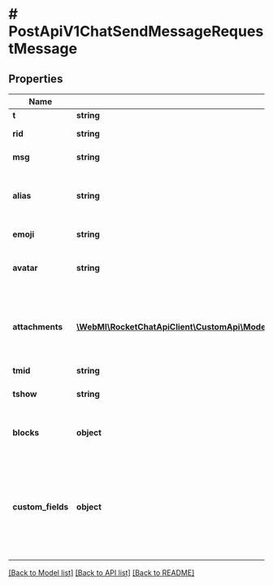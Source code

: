 # # PostApiV1ChatSendMessageRequestMessage

## Properties

Name | Type | Description | Notes
------------ | ------------- | ------------- | -------------
**t** | **string** | The message type e.g. e2e | [optional]
**rid** | **string** | The room ID where the message is to be sent. |
**msg** | **string** | The message text to send, it is optional because of attachments. | [optional]
**alias** | **string** | This will cause the message&#39;s name to appear as the given alias, but your username will still be displayed. Requires the &#x60;impersonate-other-user&#x60; permission | [optional]
**emoji** | **string** | If provided, the avatar will be displayed as the emoji. | [optional]
**avatar** | **string** | If provided, the avatar will be displayed as the provided image url. Requires the  &#x60;impersonate-other-user&#x60; permission. | [optional]
**attachments** | [**\WebMI\RocketChatApiClient\CustomApi\Model\PostApiV1ChatSendMessageRequestMessageAttachmentsInner[]**](PostApiV1ChatSendMessageRequestMessageAttachmentsInner.md) | The attachment is an array of objects with any of the following properties. One attachment can have many sections, including: * General * Author Information * Title Information * Image * Audio * Video * Table/Fields | [optional]
**tmid** | **string** | The message ID to create a thread. | [optional]
**tshow** | **string** | Used when replying in a thread. Message will be sent in channel also if value is true | [optional]
**blocks** | **object** | A message block is an array of objects with any of the following properties. Blocks can have many sections: - type - text - fields | [optional]
**custom_fields** | **object** | You can add custom fields for messages. For example, set priorities for messages.  You must enable this option and define the validation in the workspace settings. See the &lt;a href&#x3D;&#39;https://docs.rocket.chat/use-rocket.chat/workspace-administration/settings/message&#39; target&#x3D;&#39;_blank&#39;&gt;Message&lt;/a&gt; settings for further information. | [optional]

[[Back to Model list]](../../README.md#models) [[Back to API list]](../../README.md#endpoints) [[Back to README]](../../README.md)
